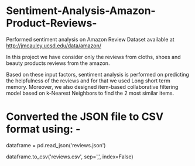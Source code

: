 # Sentiment-Analysis-Amazon-Product-Reviews-
Performed sentiment analysis on Amazon Review Dataset available at http://jmcauley.ucsd.edu/data/amazon/

In this project we have consider only the reviews from cloths, shoes and beauty products reviews from the amazon.

Based on these input factors, sentiment analysis is performed on predicting the helpfulness of the reviews and for that we used Long short term memory. Moreover, we also designed item-based collaborative filtering model based on k-Nearest Neighbors to find the 2 most similar items.


# Converted the JSON file to CSV format using: -

dataframe = pd.read_json('reviews.json')

dataframe.to_csv('reviews.csv', sep=',', index=False)
